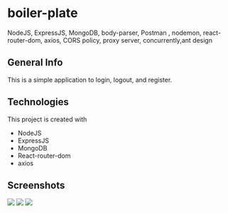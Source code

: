 # boiler-plate
NodeJS, ExpressJS, MongoDB, body-parser, Postman , nodemon, react-router-dom, axios, CORS policy, proxy server, concurrently,ant design


## General Info
This is a simple application to login, logout, and register.

## Technologies
This project is created with
* NodeJS
* ExpressJS
* MongoDB
* React-router-dom
* axios

## Screenshots
<img src="https://user-images.githubusercontent.com/48890162/86078471-3e1bfa80-ba5c-11ea-96c2-31d19e9e8cb2.png">
<img src="https://user-images.githubusercontent.com/48890162/86078472-3eb49100-ba5c-11ea-8bf7-e32df7e06e32.png">
<img src="https://user-images.githubusercontent.com/48890162/86078477-3fe5be00-ba5c-11ea-9b27-0db326d8e8e2.png">
